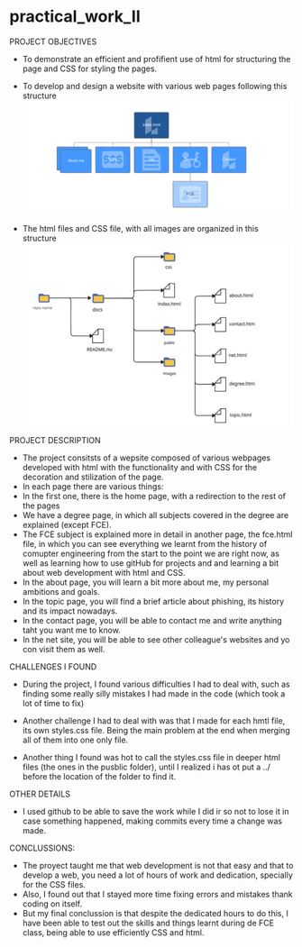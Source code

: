 # practical_work_II
PROJECT OBJECTIVES
- To demonstrate an efficient and profifient use of html for structuring the page and CSS for styling the pages.
- To develop and design a website with various web pages following this structure
![Website structure: ](docs/images/structurewebsite.jpg)

- The html files and CSS file, with all images are organized in this structure
![Website structure: ](docs/images/folders.jpg)

PROJECT DESCRIPTION
- The project consitsts of a wepsite composed of various webpages developed with html with the functionality and with CSS for the decoration and stilization of the page. 
- In each page there are various things: 
- In the first one, there is the home page, with a redirection to the rest of the pages
- We have a degree page, in which all subjects covered in the degree are explained (except FCE). 
- The FCE subject is explained more in detail in another page, the fce.html file, in which you can see everything we learnt from the history of comupter engineering from the start to the point we are right now, as well as learning how to use gitHub for projects and and learning a bit about web development with html and CSS.
- In the about page, you will learn a bit more about me, my personal ambitions and goals.
- In the topic page, you will find a brief article about phishing, its history and its impact nowadays.
- In the contact page, you will be able to contact me and write anything taht you want me to know.
- In the net site, you will be able to see other colleague's websites and yo con visit them as well.

CHALLENGES I FOUND


- During the project, I found various difficulties I had to deal with, such as finding some really silly mistakes I had made in the code (which took a lot of time to fix)
- Another challenge I had to deal with was that I made for each hmtl file, its own styles.css file. Being the main problem at the end when merging all of them into one only file.

- Another thing I found was hot to call the styles.css file in deeper html files (the ones in the pusblic folder), until I realized i has ot put a ../ before the location of the folder to find it.

OTHER DETAILS

- I used github to be able to save the work while I did ir so not to lose it in case something happened, making commits every time a change was made.


CONCLUSSIONS:
- The proyect taught me that web development is not that easy and that to develop a web, you need a lot of hours of work and dedication, specially for the CSS files.
- Also, I found out that I stayed more time fixing errors and mistakes thank coding on itself.
- But my final conclussion is that despite the dedicated hours to do this, I have been able to test out the skills and things learnt during de FCE class, being able to use efficiently CSS and html.